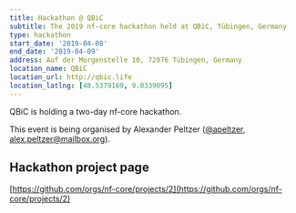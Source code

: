 ```yaml
---
title: Hackathon @ QBiC
subtitle: The 2019 nf-core hackathon held at QBiC, Tübingen, Germany
type: hackathon
start_date: '2019-04-08'
end_date: '2019-04-09'
address: Auf der Morgenstelle 10, 72076 Tübingen, Germany
location_name: QBiC
location_url: http://qbic.life
location_latlng: [48.5379169, 9.0339095]
---
```


QBiC is holding a two-day nf-core hackathon.

This event is being organised by Alexander Peltzer ([@apeltzer](https://github.com/apeltzer), [alex.peltzer@mailbox.org](mailto:alex.peltzer@mailbox.org)).

## Hackathon project page

[https://github.com/orgs/nf-core/projects/2](https://github.com/orgs/nf-core/projects/2)
